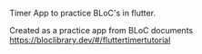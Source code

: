 Timer App to practice BLoC's in flutter.

Created as a practice app from BLoC documents https://bloclibrary.dev/#/fluttertimertutorial

